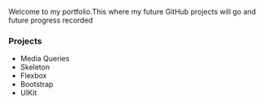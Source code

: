 

Welcome to my portfolio.This where my future GitHub projects will go and future progress recorded

### Projects

- Media Queries
- Skeleton
- Flexbox
- Bootstrap
- UIKit
